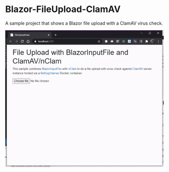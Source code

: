 # Blazor-FileUpload-ClamAV
A sample project that shows a Blazor file upload with a ClamAV virus check.

![](https://github.com/martinkearn/Blazor-FileUpload-ClamAV/raw/master/Blazor-File-Select-with-Virus-Sc.gif)
